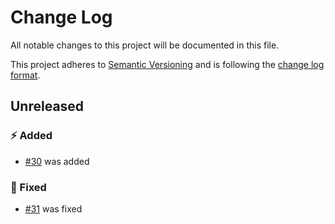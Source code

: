 # Change Log

All notable changes to this project will be documented in this file.

This project adheres to [Semantic Versioning](http://semver.org/) and is following the [change log format](http://keepachangelog.com/).

## Unreleased

### :zap: Added

- [#30](https://github.com/FantasticFiasco/axis-cli/issues/30) was added

### :syringe: Fixed

- [#31](https://github.com/FantasticFiasco/axis-cli/issues/31) was fixed
